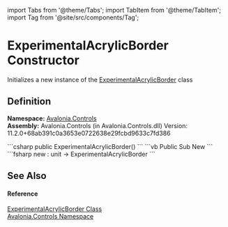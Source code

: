 import Tabs from '@theme/Tabs'; 
import TabItem from '@theme/TabItem'; 
import Tag from '@site/src/components/Tag'; 

# ExperimentalAcrylicBorder Constructor


Initializes a new instance of the <a href="T_Avalonia_Controls_ExperimentalAcrylicBorder">ExperimentalAcrylicBorder</a> class



## Definition
**Namespace:** <a href="N_Avalonia_Controls">Avalonia.Controls</a>  
**Assembly:** Avalonia.Controls (in Avalonia.Controls.dll) Version: 11.2.0+68ab391c0a3653e0722638e29fcbd9633c7fd386

<Tabs groupId="api-code-preview">
<TabItem value="csharp" label="C#">
```csharp
public ExperimentalAcrylicBorder()
```
</TabItem>
<TabItem value="vb" label="VB">
```vb
Public Sub New
```
</TabItem>
<TabItem value="fsharp" label="F#">
```fsharp
new : unit -> ExperimentalAcrylicBorder
```
</TabItem>
</Tabs>



## See Also


#### Reference
<a href="T_Avalonia_Controls_ExperimentalAcrylicBorder">ExperimentalAcrylicBorder Class</a>  
<a href="N_Avalonia_Controls">Avalonia.Controls Namespace</a>  
